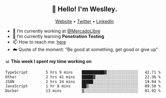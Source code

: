 <h2 align="center">👋 Hello! I'm Weslley.</h2>
<p align="center">
  <a href="http://weslleyneri.com.br">Website</a> •
  <a href="https://twitter.com/Weslley_Neri">Twitter</a> •
  <a href="https://www.linkedin.com/in/weslley-neri-3658908b">LinkedIn</a>
</p>


- 🔭 I’m currently working at [@MercadoLibre](https://github.com/mercadolibre)
- 🌱 I’m currently learning **Penetration Testing**
- 📫 How to reach me: [here](mailto:weslley39@gmail.com)
- ☁️ Quote of the moment: "Be good at something, get good or give up"

📊 **This week I spent my time working on**
<!--START_SECTION:waka-->

```txt
TypeScript        5 hrs 9 mins    ██████████▓░░░░░░░░░░░░░░   42.71 %
Other             2 hrs 41 mins   █████▓░░░░░░░░░░░░░░░░░░░   22.36 %
JSON              2 hrs 24 mins   █████░░░░░░░░░░░░░░░░░░░░   19.94 %
JavaScript        1 hr 8 mins     ██▒░░░░░░░░░░░░░░░░░░░░░░   09.50 %
Docker            13 mins         ▒░░░░░░░░░░░░░░░░░░░░░░░░   01.92 %
```

<!--END_SECTION:waka-->

<!-- Inspired by https://github.com/gruselhaus/gruselhaus -->